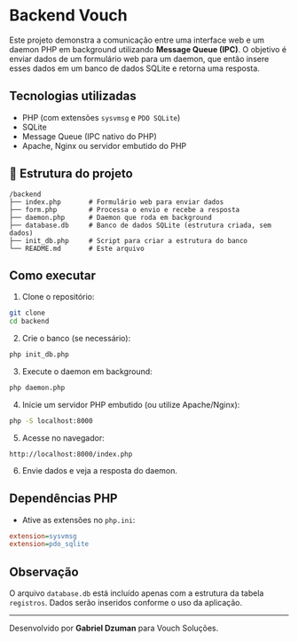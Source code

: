 # Backend Vouch

Este projeto demonstra a comunicação entre uma interface web e um daemon PHP em background utilizando **Message Queue (IPC)**. O objetivo é enviar dados de um formulário web para um daemon, que então insere esses dados em um banco de dados SQLite e retorna uma resposta.

##  Tecnologias utilizadas

- PHP (com extensões `sysvmsg` e `PDO SQLite`)
- SQLite
- Message Queue (IPC nativo do PHP)
- Apache, Nginx ou servidor embutido do PHP

## 📄 Estrutura do projeto

```
/backend
├── index.php       # Formulário web para enviar dados
├── form.php        # Processa o envio e recebe a resposta
├── daemon.php      # Daemon que roda em background
├── database.db     # Banco de dados SQLite (estrutura criada, sem dados)
├── init_db.php     # Script para criar a estrutura do banco
└── README.md       # Este arquivo
```

##  Como executar

1. Clone o repositório:

```bash
git clone 
cd backend
```

2. Crie o banco (se necessário):

```bash
php init_db.php
```

3. Execute o daemon em background:

```bash
php daemon.php
```

4. Inicie um servidor PHP embutido (ou utilize Apache/Nginx):

```bash
php -S localhost:8000
```

5. Acesse no navegador:

```
http://localhost:8000/index.php
```

6. Envie dados e veja a resposta do daemon.

##  Dependências PHP

- Ative as extensões no `php.ini`:

```ini
extension=sysvmsg
extension=pdo_sqlite
```

##  Observação

O arquivo `database.db` está incluído apenas com a estrutura da tabela `registros`. Dados serão inseridos conforme o uso da aplicação.

---

Desenvolvido por **Gabriel Dzuman** para Vouch Soluções. 